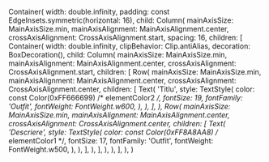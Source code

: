 Container(
    width: double.infinity,
    padding: const EdgeInsets.symmetric(horizontal: 16),
    child: Column(
        mainAxisSize: MainAxisSize.min,
        mainAxisAlignment: MainAxisAlignment.center,
        crossAxisAlignment: CrossAxisAlignment.start,
        spacing: 16,
        children: [
            Container(
                width: double.infinity,
                clipBehavior: Clip.antiAlias,
                decoration: BoxDecoration(),
                child: Column(
                    mainAxisSize: MainAxisSize.min,
                    mainAxisAlignment: MainAxisAlignment.center,
                    crossAxisAlignment: CrossAxisAlignment.start,
                    children: [
                        Row(
                            mainAxisSize: MainAxisSize.min,
                            mainAxisAlignment: MainAxisAlignment.center,
                            crossAxisAlignment: CrossAxisAlignment.center,
                            children: [
                                Text(
                                    'Titlu',
                                    style: TextStyle(
                                        color: const Color(0xFF666699) /* elementColor2 */,
                                        fontSize: 19,
                                        fontFamily: 'Outfit',
                                        fontWeight: FontWeight.w600,
                                    ),
                                ),
                            ],
                        ),
                        Row(
                            mainAxisSize: MainAxisSize.min,
                            mainAxisAlignment: MainAxisAlignment.center,
                            crossAxisAlignment: CrossAxisAlignment.center,
                            children: [
                                Text(
                                    'Descriere',
                                    style: TextStyle(
                                        color: const Color(0xFF8A8AA8) /* elementColor1 */,
                                        fontSize: 17,
                                        fontFamily: 'Outfit',
                                        fontWeight: FontWeight.w500,
                                    ),
                                ),
                            ],
                        ),
                    ],
                ),
            ),
        ],
    ),
)